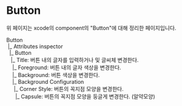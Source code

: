 # Button
 위 페이지는 xcode의 component의 "Button"에 대해 정리한 페이지입니다.    
 
Button        
&nbsp;|_ Attributes inspector     
&nbsp;&nbsp;|_ Button     
&nbsp;&nbsp;&nbsp;|_ Title: 버튼 내의 글자를 입력하거나 및 글씨체 변경한다.     
&nbsp;&nbsp;&nbsp;&nbsp;|_ Foreground: 버튼 내의 글자 색상을 변경한다.     
&nbsp;&nbsp;&nbsp;&nbsp;|_ Background: 버튼 색상을 변경한다.     
&nbsp;&nbsp;&nbsp;&nbsp;|_ Background Configuration     
&nbsp;&nbsp;&nbsp;&nbsp;&nbsp;|_ Corner Style: 버튼의 꼭지점 모양을 변경한다.       
&nbsp;&nbsp;&nbsp;&nbsp;&nbsp;&nbsp;|_ Capsule: 버튼의 꼭지점 모양을 둥글게 변경한다. (알약모양)      
        
